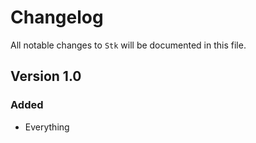 # Changelog

All notable changes to `Stk` will be documented in this file.

## Version 1.0

### Added
- Everything
